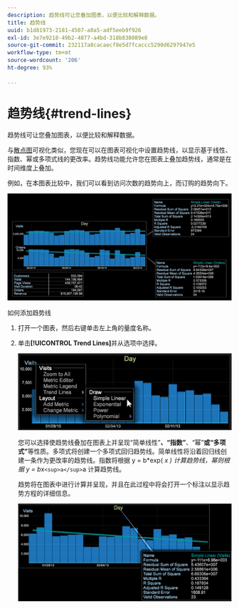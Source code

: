 ```yaml
---
description: 趋势线可让您叠加图表，以便比较和解释数据。
title: 趋势线
uuid: b1d81973-2181-4507-a0a5-adf5eeb9f926
exl-id: 3e7e9218-49b2-4877-a4bd-318b838089e8
source-git-commit: 232117a8cacaecf8e5d7fcaccc5290d6297947e5
workflow-type: tm+mt
source-wordcount: '206'
ht-degree: 93%

---
```


# 趋势线{#trend-lines}

趋势线可让您叠加图表，以便比较和解释数据。

与[散点图](https://experienceleague.adobe.com/docs/data-workbench/using/client/analysis-visualizations/c-scat-plots.html)可视化类似，您现在可以在图表可视化中设置趋势线，以显示基于线性、指数、幂或多项式线的更改率。趋势线功能允许您在图表上叠加趋势线，通常是在时间维度上叠加。

例如，在本图表比较中，我们可以看到访问次数的趋势向上，而订购的趋势向下。

![](assets/trend_line.png)

如何添加趋势线

1. 打开一个图表，然后右键单击左上角的量度名称。
1. 单击&#x200B;**[!UICONTROL Trend Lines]**&#x200B;并从选项中选择。

   ![](assets/trend_line_graph.png)

   您可以选择使趋势线叠加在图表上并呈现“简单线性”****、“指数”****、“幂”****&#x200B;或“多项式”****&#x200B;等性质。多项式将创建一个多项式回归趋势线。简单线性将沿着回归线创建一条作为更改率的趋势线。指数将根据 y = b*exp( *x ) 计算趋势线，幂则根据 y = b*x`<sup>a</sup>`a 计算趋势线。

   趋势将在图表中进行计算并呈现，并且在此过程中将会打开一个标注以显示趋势方程的详细信息。

   ![](assets/trend_line_detail.png)
